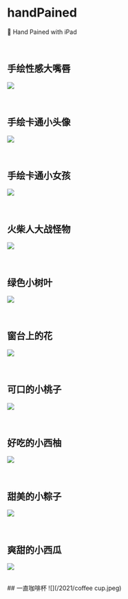 # handPained
🎨 Hand Pained with iPad

<br>

## 手绘性感大嘴唇

![](/2021/dazuichun.jpg)

<br>

## 手绘卡通小头像

![](/2021/touxiang.jpeg)

<br>

## 手绘卡通小女孩

![](/2021/nvhai.jpeg)

<br>

## 火柴人大战怪物
![](/2021/dzgs.jpg)

<br>

## 绿色小树叶
![](/2021/leaf.jpg)

<br>

## 窗台上的花
![](/2021/flow.png)

<br>

## 可口的小桃子
![](/2021/peach.png)

<br>

## 好吃的小西柚
![](/2021/grapefruit.png)

<br>

## 甜美的小粽子

![](/2021/zongzi.png)

<br>

## 爽甜的小西瓜
![](/2021/watermelon.png)

<br>
## 一直咖啡杯
![](/2021/coffee cup.jpeg)

